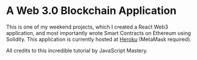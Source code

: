 # A Web 3.0 Blockchain Application
This is one of my weekend projects, which I created a React Web3 application, and most importantly wrote Smart Contracts on Ethereum using Solidity. 
This application is currently hosted at [Heroku](https://react-app-web3.herokuapp.com/) (MetaMask required).

All credits to this incredible tutorial by JavaScript Mastery.
